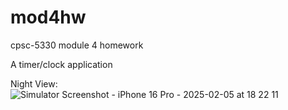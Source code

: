# mod4hw
cpsc-5330 module 4 homework

A timer/clock application

Night View:
![Simulator Screenshot - iPhone 16 Pro - 2025-02-05 at 18 22 11](https://github.com/user-attachments/assets/869656ad-7493-47b2-82c3-1e71575db2e8)

